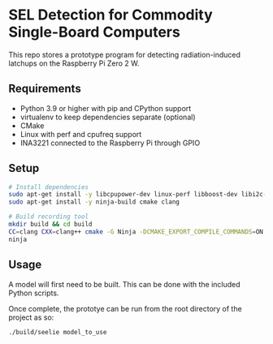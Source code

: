 # SEL Detection for Commodity Single-Board Computers

This repo stores a prototype program for detecting radiation-induced latchups on
the Raspberry Pi Zero 2 W.

## Requirements

* Python 3.9 or higher with pip and CPython support
* virtualenv to keep dependencies separate (optional)
* CMake
* Linux with perf and cpufreq support
* INA3221 connected to the Raspberry Pi through GPIO

## Setup

```bash
# Install dependencies
sudo apt-get install -y libcpupower-dev linux-perf libboost-dev libi2c-dev
sudo apt-get install -y ninja-build cmake clang

# Build recording tool
mkdir build && cd build
CC=clang CXX=clang++ cmake -G Ninja -DCMAKE_EXPORT_COMPILE_COMMANDS=ON -DCMAKE_BUILD_TYPE=RelWithDebInfo ..
ninja
```

## Usage

A model will first need to be built. This can be done with the included Python
scripts.

Once complete, the prototye can be run from the root directory of the project as
so:

```bash
./build/seelie model_to_use
```
